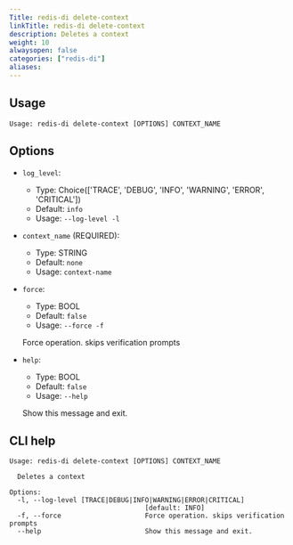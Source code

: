 ```yaml
---
Title: redis-di delete-context
linkTitle: redis-di delete-context
description: Deletes a context
weight: 10
alwaysopen: false
categories: ["redis-di"]
aliases:
---
```


## Usage

```
Usage: redis-di delete-context [OPTIONS] CONTEXT_NAME
```

## Options

- `log_level`:

  - Type: Choice(['TRACE', 'DEBUG', 'INFO', 'WARNING', 'ERROR', 'CRITICAL'])
  - Default: `info`
  - Usage: `--log-level
-l`

- `context_name` (REQUIRED):

  - Type: STRING
  - Default: `none`
  - Usage: `context-name`

- `force`:

  - Type: BOOL
  - Default: `false`
  - Usage: `--force
-f`

  Force operation. skips verification prompts

- `help`:

  - Type: BOOL
  - Default: `false`
  - Usage: `--help`

  Show this message and exit.

## CLI help

```
Usage: redis-di delete-context [OPTIONS] CONTEXT_NAME

  Deletes a context

Options:
  -l, --log-level [TRACE|DEBUG|INFO|WARNING|ERROR|CRITICAL]
                                  [default: INFO]
  -f, --force                     Force operation. skips verification prompts
  --help                          Show this message and exit.
```
